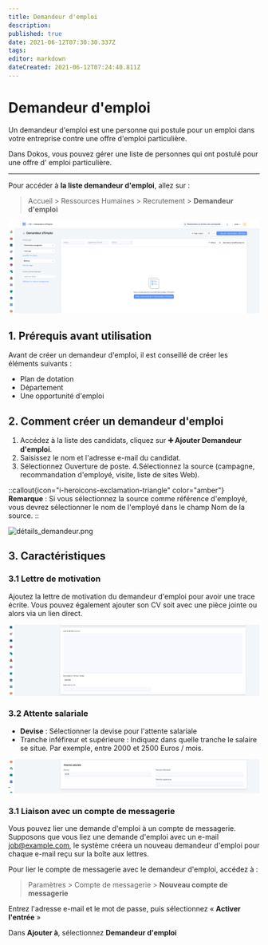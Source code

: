```yaml
---
title: Demandeur d'emploi
description: 
published: true
date: 2021-06-12T07:30:30.337Z
tags: 
editor: markdown
dateCreated: 2021-06-12T07:24:40.811Z
---
```


# Demandeur d'emploi

Un demandeur d'emploi est une personne qui postule pour un emploi dans votre entreprise contre une offre d'emploi particulière.

Dans Dokos, vous pouvez gérer une liste de personnes qui ont postulé pour une offre d' emploi particulière.

---

Pour accéder à **la liste demandeur d'emploi**, allez sur :

> Accueil > Ressources Humaines > Recrutement > **Demandeur d'emploi**

![liste_demandeur_d'emploi.png](/content/rh/job-applicant/liste_demandeur_d'emploi.png)

## 1. Prérequis avant utilisation

Avant de créer un demandeur d'emploi, il est conseillé de créer les éléments suivants :

- Plan de dotation
- Département
- Une opportunité d'emploi

## 2. Comment créer un demandeur d'emploi

1. Accédez à la liste des candidats, cliquez sur **:heavy_plus_sign: Ajouter Demandeur d'emploi**.
2. Saisissez le nom et l'adresse e-mail du candidat.
3. Sélectionnez Ouverture de poste.
 4.Sélectionnez la source (campagne, recommandation d'employé, visite, liste de sites Web).

::callout{icon="i-heroicons-exclamation-triangle" color="amber"}
**Remarque** : Si vous sélectionnez la source comme référence d'employé, vous devrez sélectionner le nom de l'employé dans le champ Nom de la source.
::

![détails_demandeur.png](/content/rh/job-applicant/détails_demandeur.png)

## 3. Caractéristiques

### 3.1 Lettre de motivation

Ajoutez la lettre de motivation du demandeur d'emploi pour avoir une trace écrite. Vous pouvez également ajouter son CV soit avec une pièce jointe ou alors via un lien direct.

![lettre_de_motivation.png](/content/rh/job-applicant/lettre_de_motivation.png)

### 3.2 Attente salariale

- **Devise** : Sélectionner la devise pour l'attente salariale
- Tranche inféfireur et supérieure : Indiquez dans quelle tranche le salaire se situe. Par exemple, entre 2000 et 2500 Euros / mois.

![attente_salariale.png](/content/rh/job-applicant/attente_salariale.png)

### 3.1 Liaison avec un compte de messagerie

Vous pouvez lier une demande d'emploi à un compte de messagerie. Supposons que vous liez une demande d'emploi avec un e-mail job@example.com, le système créera un nouveau demandeur d'emploi pour chaque e-mail reçu sur la boîte aux lettres.

Pour lier le compte de messagerie avec le demandeur d'emploi, accédez à :
> Paramètres > Compte de messagerie > **Nouveau compte de messagerie**

Entrez l'adresse e-mail et le mot de passe, puis sélectionnez « **Activer l'entrée** »

Dans **Ajouter à**, sélectionnez **Demandeur d'emploi**
